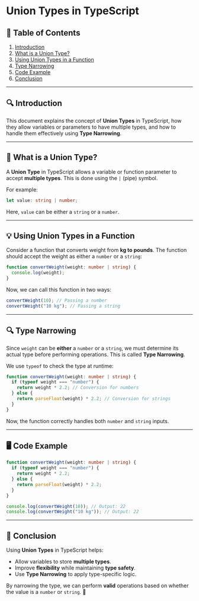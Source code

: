 # Union Types in TypeScript

## 📌 Table of Contents
1. [Introduction](#introduction)
2. [What is a Union Type?](#what-is-a-union-type)
3. [Using Union Types in a Function](#using-union-types-in-a-function)
4. [Type Narrowing](#type-narrowing)
5. [Code Example](#code-example)
6. [Conclusion](#conclusion)

---

## 🔍 Introduction
This document explains the concept of **Union Types** in TypeScript, how they allow variables or parameters to have multiple types, and how to handle them effectively using **Type Narrowing**.

---

## 🤔 What is a Union Type?
A **Union Type** in TypeScript allows a variable or function parameter to accept **multiple types**. This is done using the `|` (pipe) symbol.

For example:
```typescript
let value: string | number;
```
Here, `value` can be either a `string` or a `number`.

---

## 💡 Using Union Types in a Function
Consider a function that converts weight from **kg to pounds**. The function should accept the weight as either a `number` or a `string`:
```typescript
function convertWeight(weight: number | string) {
  console.log(weight);
}
```
Now, we can call this function in two ways:
```typescript
convertWeight(10); // Passing a number
convertWeight("10 kg"); // Passing a string
```

---

## 🔍 Type Narrowing
Since `weight` can be **either** a `number` or a `string`, we must determine its actual type before performing operations. This is called **Type Narrowing**.

We use `typeof` to check the type at runtime:
```typescript
function convertWeight(weight: number | string) {
  if (typeof weight === "number") {
    return weight * 2.2; // Conversion for numbers
  } else {
    return parseFloat(weight) * 2.2; // Conversion for strings
  }
}
```
Now, the function correctly handles both `number` and `string` inputs.

---

## 🖥️ Code Example
```typescript
function convertWeight(weight: number | string) {
  if (typeof weight === "number") {
    return weight * 2.2;
  } else {
    return parseFloat(weight) * 2.2;
  }
}

console.log(convertWeight(10)); // Output: 22
console.log(convertWeight("10 kg")); // Output: 22
```

---

## 🎯 Conclusion
Using **Union Types** in TypeScript helps:
- Allow variables to store **multiple types**.
- Improve **flexibility** while maintaining **type safety**.
- Use **Type Narrowing** to apply type-specific logic.

By narrowing the type, we can perform **valid** operations based on whether the value is a `number` or `string`. 🚀

